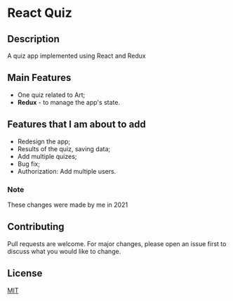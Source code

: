 # React Quiz

## Description
A quiz app implemented using React and Redux

## Main Features
- One quiz related to Art;
- **Redux** - to manage the app's state.

## Features that I am about to add
- Redesign the app;
- Results of the quiz, saving data;
- Add multiple quizes;
- Bug fix;
- Authorization: Add multiple users.

### Note
These changes were made by me in 2021

## Contributing

Pull requests are welcome. For major changes, please open an issue first
to discuss what you would like to change.


## License

[MIT](https://choosealicense.com/licenses/mit/)
